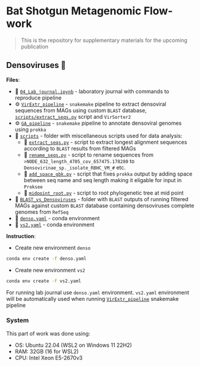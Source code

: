 # Bat Shotgun Metagenomic Flow-work

> This is the repository for supplementary materials for the upcoming publication

## Densoviruses 🦠

**Files**:
- 📑 [`04_Lab_journal.ipynb`](https://github.com/PopovIILab/BatShotMetaFlow/blob/main/04_Densoviruses/04_Lab_journal.ipynb) - laboratory journal with commands to reproduce pipeline
- ⚙️ [`VirExtr_pipeline`](https://github.com/PopovIILab/BatShotMetaFlow/blob/main/04_Densoviruses/VirExtr_pipeline) - `snakemake` pipeline to extract densoviral sequences from MAGs using custom `BLAST` database, [`scripts/extract_seqs.py`](https://github.com/PopovIILab/BatShotMetaFlow/blob/main/04_Densoviruses/scripts/extract_seqs.py) script and `VirSorter2`
- ⚙️ [`GA_pipeline`](https://github.com/PopovIILab/BatShotMetaFlow/blob/main/04_Densoviruses/GA_pipeline) - `snakemake` pipeline to annotate densoviral genomes using `prokka`
- 📁 [`scripts`](https://github.com/PopovIILab/BatShotMetaFlow/blob/main/04_Densoviruses/scripts) - folder with miscellaneous scripts used for data analysis:
  - 📝 [`extract_seqs.py`](https://github.com/PopovIILab/BatShotMetaFlow/blob/main/04_Densoviruses/scripts/extract_seqs.py) - script to extract longest alignment sequences according to `BLAST` results from filtered MAGs
  - 📝 [`rename_seqs.py`](https://github.com/PopovIILab/BatShotMetaFlow/blob/main/04_Densoviruses/scripts/rename_seqs.py) - script to rename sequences from `>NODE_632_length_4705_cov_657475.178280` to `Densovirinae_sp._isolate_RBHC_VM_#` etc.
  - 📝 [`add_space_gbk.py`](https://github.com/PopovIILab/BatShotMetaFlow/blob/main/04_Densoviruses/scripts/add_space_gbk.py) - script that fixes `prokka` output by adding space between seq name and seq length making it eligable for input in `Proksee`
  - 📝 [`midpoint_root.py`](https://github.com/PopovIILab/BatShotMetaFlow/blob/main/04_Densoviruses/scripts/midpoint_root.py) - script to root phylogenetic tree at mid point
- 📁 [`BLAST_vs_Densoviruses`](https://github.com/PopovIILab/BatShotMetaFlow/tree/main/04_Densoviruses/BLAST_vs_densovirus) - folder with `BLAST` outputs of running filtered MAGs against custom `BLAST` database containing densoviruses complete genomes from `RefSeq`
- 📑 [`denso.yaml`](https://github.com/PopovIILab/BatShotMetaFlow/blob/main/04_Densoviruses/denso.yaml) - conda environment
- 📑 [`vs2.yaml`](https://github.com/PopovIILab/BatShotMetaFlow/blob/main/04_Densoviruses/vs2.yaml) - conda environment

**Instruction**:
- Create new environment `denso`
```bash
conda env create -f denso.yaml
```
- Create new environment `vs2`
```bash
conda env create -f vs2.yaml
```
For running lab journal use `denso.yaml` environment. `vs2.yaml` environment will be automatically used when running [`VirExtr_pipeline`](https://github.com/PopovIILab/BatShotMetaFlow/blob/main/04_Densoviruses/VirExtr_pipeline) snakemake pipeline

### System
This part of work was done using:
- OS: Ubuntu 22.04 (WSL2 on Windows 11 22H2)
- RAM: 32GB (16 for WSL2)
- CPU: Intel Xeon E5-2670v3

<!---
- 📁 [`VirSorter2_results`](https://github.com/PopovIILab/BatShotMetaFlow/tree/main/04_Densoviruses/VirSorter2_results) - folder with results of running `VirSorter2` on extracted from MAGs densoviral genomes:
  - 📁 `{sample}` - results are stored in folders by samples (D1-5; P1-P5):
    - 📑 `final-viral-boundary.tsv`
    - 📑 `final-viral-score.tsv`
- 📁 [`prokka_results`](https://github.com/PopovIILab/BatShotMetaFlow/tree/main/04_Densoviruses/prokka_results) - folder with results of running `prokka` on extracted from MAGs densoviral genomes:
  - 📁 `annotated_densovirus_{sample}` - results are stored in folders by samples (D1-5; P1-P5):
    - 📑 `Densovirus_{sample}_annot.tsv` - table of genes and CDS
- 📁 [`ANI`](https://github.com/PopovIILab/BatShotMetaFlow/tree/main/04_Densoviruses/ANI) - folder with results of extracted from MAGs densoviral genomes comparison using `fastANI`:
  - 📑 [`fastani.out`](https://github.com/PopovIILab/BatShotMetaFlow/blob/main/04_Densoviruses/ANI/fastani.out)
  - 📑 [`fastani.out.matrix`](https://github.com/PopovIILab/BatShotMetaFlow/blob/main/04_Densoviruses/ANI/fastani.out.matrix)
  - 📑 [`querylist.txt`](https://github.com/PopovIILab/BatShotMetaFlow/blob/main/04_Densoviruses/ANI/querylist.txt) - `fastANI` input file
  - 📑 [`reflist.txt`](https://github.com/PopovIILab/BatShotMetaFlow/blob/main/04_Densoviruses/ANI/reflist.txt) - `fastANI` input file
-->
